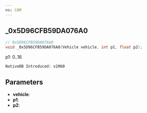 ```yaml
---
ns: CAM
---
```

## _0x5D96CFB59DA076A0

```c
// 0x5D96CFB59DA076A0
void _0x5D96CFB59DA076A0(Vehicle vehicle, int p1, float p2);
```

p1: 0..16

```
NativeDB Introduced: v2060
```

## Parameters
* **vehicle**:
* **p1**:
* **p2**:
